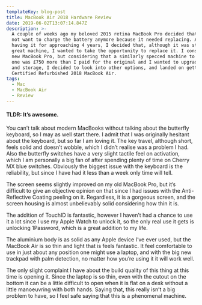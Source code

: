 ```yaml
---
templateKey: blog-post
title: MacBook Air 2018 Hardware Review
date: 2019-06-02T13:07:14.847Z
description: >-
  A couple of weeks ago my beloved 2015 retina MacBook Pro decided that it did
  not want to charge the battery anymore because it needed replacing. After
  having it for approaching 4 years, I decided that, although it was still a
  great machine, I wanted to take the opportunity to replace it. I considered a
  new MacBook Pro, but considering that a similarly specced machine to my old
  one was £750 more than I paid for the original and I wanted to upgrade the RAM
  and storage, I decided to look into other options, and landed on getting a
  Certified Refurbished 2018 MacBook Air. 
tags:
  - Mac
  - MacBook Air
  - Review
---
```


#### TLDR: It’s awesome.

You can’t talk about modern MacBooks without talking about the butterfly keyboard, so I may as well start there. I admit that I was originally hesitant about the keyboard, but so far I am loving it. The key travel, although short, feels solid and doesn’t wobble, which I didn’t realise was a problem I had. Also the butterfly switches have a very slight tactile feel on activation, which I am personally a big fan of after spending plenty of time on Cherry MX blue switches. Obviously the biggest issue with the keyboard is the reliability, but since I have had it less than a week only time will tell.

The screen seems slightly improved on my old MacBook Pro, but it’s difficult to give an objective opinion on that since I had issues with the Anti-Reflective Coating peeling on it. Regardless, it is a gorgeous screen, and the screen housing is almost unbelievably solid considering how thin it is.

The addition of TouchID is fantastic, however I haven’t had a chance to use it  a lot since I use my Apple Watch to unlock it, so the only real use it gets is unlocking 1Password, which is a great addition to my life.

The aluminium body is as solid as any Apple device I’ve ever used, but the MacBook Air is so thin and light that is feels fantastic. It feel comfortable to use in just about any position one might use a laptop, and with the big new trackpad with palm detection, no matter how you’re using it it will work well.

The only slight complaint I have about the build quality of this thing at this time is opening it. Since the laptop is so thin, even with the cutout on the bottom it can be a little difficult to open when it is flat on a desk without a little manoeuvring with both hands. Saying that, this really isn’t a big problem to have, so I feel safe saying that this is a phenomenal machine.

